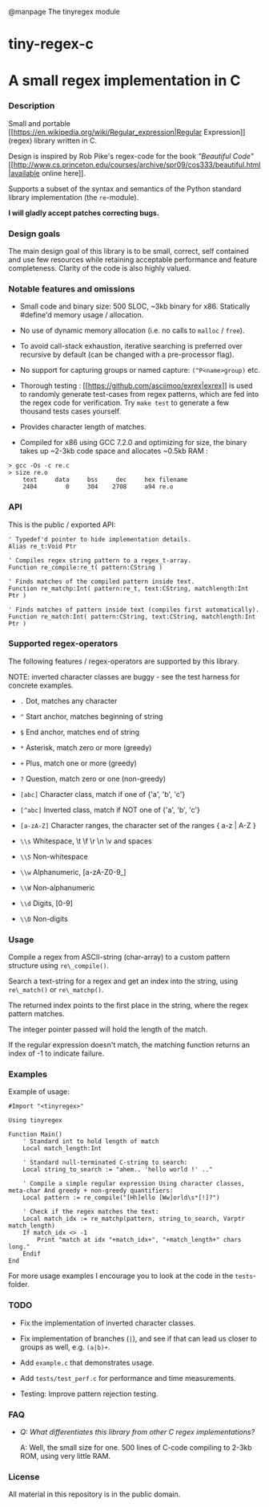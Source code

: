 @manpage The tinyregex module

# tiny-regex-c

# A small regex implementation in C

### Description

Small and portable [[https://en.wikipedia.org/wiki/Regular_expression|Regular Expression]] (regex) library written in C. 

Design is inspired by Rob Pike's regex-code for the book *"Beautiful Code"* [[http://www.cs.princeton.edu/courses/archive/spr09/cos333/beautiful.html|available online here]].

Supports a subset of the syntax and semantics of the Python standard library implementation (the `re`-module).

**I will gladly accept patches correcting bugs.**

### Design goals

The main design goal of this library is to be small, correct, self contained and use few resources while retaining acceptable performance and feature completeness. Clarity of the code is also highly valued.

### Notable features and omissions

- Small code and binary size: 500 SLOC, ~3kb binary for x86. Statically #define'd memory usage / allocation.

- No use of dynamic memory allocation (i.e. no calls to `malloc` / `free`).

- To avoid call-stack exhaustion, iterative searching is preferred over recursive by default (can be changed with a pre-processor flag).

- No support for capturing groups or named capture: `(^P<name>group)` etc.

- Thorough testing : [[https://github.com/asciimoo/exrex|exrex]] is used to randomly generate test-cases from regex patterns, which are fed into the regex code for verification. Try `make test` to generate a few thousand tests cases yourself.

- Provides character length of matches.

- Compiled for x86 using GCC 7.2.0 and optimizing for size, the binary takes up ~2-3kb code space and allocates ~0.5kb RAM :

```
> gcc -Os -c re.c
> size re.o
    text     data     bss     dec     hex filename
    2404        0     304    2708     a94 re.o
```

### API

This is the public / exported API:
```
' Typedef'd pointer to hide implementation details.
Alias re_t:Void Ptr

' Compiles regex string pattern to a regex_t-array.
Function re_compile:re_t( pattern:CString )

' Finds matches of the compiled pattern inside text.
Function re_matchp:Int( pattern:re_t, text:CString, matchlength:Int Ptr )

' Finds matches of pattern inside text (compiles first automatically).
Function re_match:Int( pattern:CString, text:CString, matchlength:Int Ptr )
```

### Supported regex-operators
The following features / regex-operators are supported by this library.

NOTE: inverted character classes are buggy - see the test harness for concrete examples.


  -  `.`         Dot, matches any character

  -  `^`         Start anchor, matches beginning of string

  -  `$`         End anchor, matches end of string

  -  `*`         Asterisk, match zero or more (greedy)

  -  `+`         Plus, match one or more (greedy)

  -  `?`         Question, match zero or one (non-greedy)

  -  `[abc]`     Character class, match if one of {'a', 'b', 'c'}

  -  `[^abc]`   Inverted class, match if NOT one of {'a', 'b', 'c'}

  -  `[a-zA-Z]` Character ranges, the character set of the ranges { a-z | A-Z }

  -  `\\s`       Whitespace, \\t \\f \\r \\n \\v and spaces

  -  `\\S`       Non-whitespace

  -  `\\w`       Alphanumeric, [a-zA-Z0-9_]

  -  `\\W`       Non-alphanumeric

  -  `\\d`       Digits, [0-9]

  -  `\\D`       Non-digits

### Usage
Compile a regex from ASCII-string (char-array) to a custom pattern structure using `re\_compile()`.

Search a text-string for a regex and get an index into the string, using `re\_match()` or `re\_matchp()`.

The returned index points to the first place in the string, where the regex pattern matches.

The integer pointer passed will hold the length of the match.

If the regular expression doesn't match, the matching function returns an index of -1 to indicate failure.

### Examples
Example of usage:

```
#Import "<tinyregex>"

Using tinyregex

Function Main()
	' Standard int to hold length of match
	Local match_length:Int

	' Standard null-terminated C-string to search:
	Local string_to_search := "ahem.. 'hello world !' .."

	' Compile a simple regular expression Using character classes, meta-char And greedy + non-greedy quantifiers:
	Local pattern := re_compile("[Hh]ello [Ww]orld\s*[!]?")

	' Check if the regex matches the text:
	Local match_idx := re_matchp(pattern, string_to_search, Varptr match_length)
	If match_idx <> -1
		Print "match at idx "+match_idx+", "+match_length+" chars long."
	Endif
End
```

For more usage examples I encourage you to look at the code in the `tests`-folder.

### TODO

- Fix the implementation of inverted character classes.

- Fix implementation of branches (`|`), and see if that can lead us closer to groups as well, e.g. `(a|b)+`.

- Add `example.c` that demonstrates usage.

- Add `tests/test_perf.c` for performance and time measurements.

- Testing: Improve pattern rejection testing.

### FAQ
- *Q: What differentiates this library from other C regex implementations?*

  A: Well, the small size for one. 500 lines of C-code compiling to 2-3kb ROM, using very little RAM.

### License
All material in this repository is in the public domain.



 
